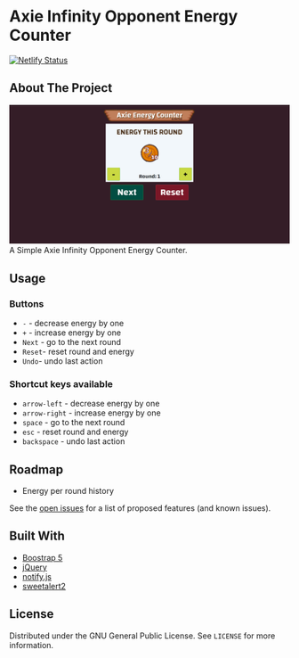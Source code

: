 # Axie Infinity Opponent Energy Counter

[![Netlify Status](https://api.netlify.com/api/v1/badges/cc515d74-87df-472c-a25d-35125cce76ca/deploy-status)](https://app.netlify.com/sites/axiefy-energy/deploys)

## About The Project
[![Product Name Screen Shot][product-screenshot]](#)
A Simple Axie Infinity Opponent Energy Counter.

## Usage

### Buttons
* `-` - decrease energy by one
* `+` - increase energy by one
* `Next` - go to the next round
* `Reset`- reset round and energy
* `Undo`- undo last action

### Shortcut keys available
* `arrow-left` - decrease energy by one
* `arrow-right` - increase energy by one
* `space` - go to the next round
* `esc` - reset round and energy
* `backspace` - undo last action

## Roadmap
* Energy per round history

See the [open issues](https://github.com/johnsese/axie-energy/issues) for a list of proposed features (and known issues).

##  Built With

* [Boostrap 5](https://getbootstrap.com/)
* [jQuery](https://jquery.com/)
* [notify.js](https://notifyjs.jpillora.com/)
* [sweetalert2](https://sweetalert2.github.io/)

## License

Distributed under the GNU General Public License. See `LICENSE` for more information.

[product-screenshot]: assets/images/screenshot_desktop.png
